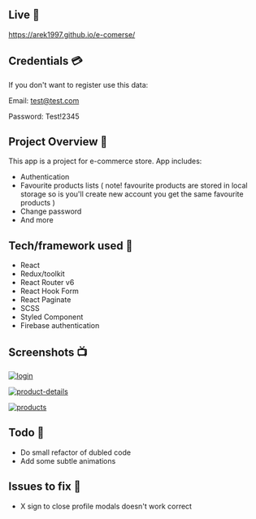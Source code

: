 ## Live 📍

https://arek1997.github.io/e-comerse/

## Credentials 💳

If you don't want to register use this data:

Email: test@test.com

Password: Test!2345

## Project Overview 🎉

This app is a project for e-commerce store. App includes:

- Authentication
- Favourite products lists ( note! favourite products are stored in local storage so is you'll create new account you get the same favourite products )
- Change password
- And more

## Tech/framework used 🔧

- React
- Redux/toolkit
- React Router v6
- React Hook Form
- React Paginate
- SCSS
- Styled Component
- Firebase authentication

## Screenshots 📺

<p>
  <a href="https://ibb.co/qFD4V9S"><img src="https://i.ibb.co/Kz5QS7P/login.png" alt="login" border="0"></a>
</p>

<p>
  <a href="https://ibb.co/4TgbzMS"><img src="https://i.ibb.co/Z81Q5Kg/product-details.png" alt="product-details" border="0"></a>
</p>

<p>
  <a href="https://ibb.co/6ymMZX2"><img src="https://i.ibb.co/dfrTcmS/products.png" alt="products" border="0"></a>
</p>

## Todo 📝

- Do small refactor of dubled code
- Add some subtle animations

## Issues to fix 🛑

- X sign to close profile modals doesn't work correct
